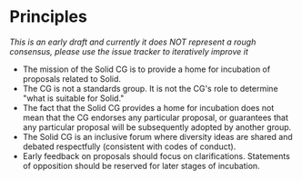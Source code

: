 # Principles

*This is an early draft and currently it does NOT represent a rough consensus,
please use the issue tracker to iteratively improve it*

* The mission of the Solid CG is to provide a home for incubation
  of proposals related to Solid.
* The CG is not a standards group. It is not the CG's role to determine
  "what is suitable for Solid."
* The fact that the Solid CG provides a home for incubation does not mean
  that the CG endorses any particular proposal, or guarantees that any
  particular proposal will be subsequently adopted by another group.
* The Solid CG is an inclusive forum where diversity ideas are shared
  and debated respectfully (consistent with codes of conduct).
* Early feedback on proposals should focus on clarifications. Statements of
  opposition should be reserved for later stages of incubation.

